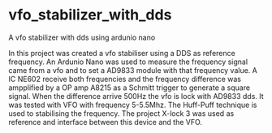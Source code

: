 # vfo_stabilizer_with_dds
A vfo stabilizer with dds using ardunio nano

In this project was created a vfo stabiliser using a DDS as reference frequency. An Ardunio Nano was used to measure the frequency signal came from
a vfo  and to set a AD9833 module with that frequency value. A IC NE602 receive both frequencies and the frequency difference was ampplified by a 
OP amp A8215 as a Schmitt trigger  to generate a square signal. When the difference arrive 500Hz the vfo is lock with AD9833 dds. 
It was tested with VFO with frequency 5-5.5Mhz. The Huff-Puff technique is used to stabilising the frequency. The project X-lock 3 was used as reference 
and interface between this device and the VFO.
